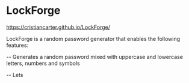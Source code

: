 # LockForge

https://cristiancarter.github.io/LockForge/


 LockForge is a random password generator that enables the following features:

 -- Generates a random password mixed with uppercase and lowercase letters, numbers and symbols

 -- Lets 
